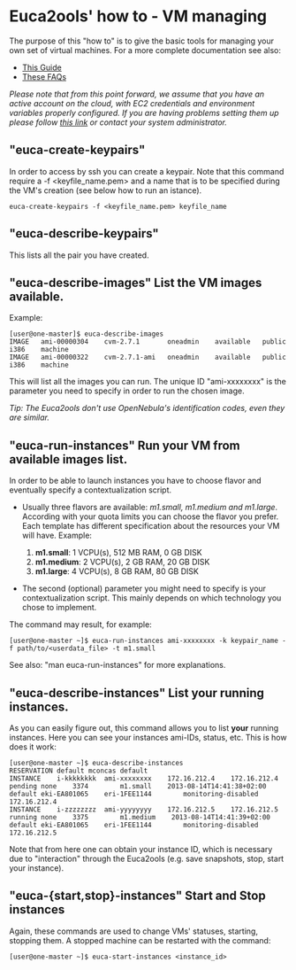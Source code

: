 Euca2ools' how to - VM managing
===============================

The purpose of this "how to" is to give the basic tools for managing your own set of virtual machines.
For a more complete documentation see also:

*   [This Guide](http://www.eucalyptus.com/docs/eucalyptus/3.3/console-guide/ "Eucaliptus User Guide")
*   [These FAQs](https://aws.amazon.com/ec2/faqs/ "Amazon EC2 FAQ")

*Please note that from this point forward, we assume that you have an active account on the
cloud, with EC2 credentials and environment variables properly configured.
If you are having problems setting them up please follow [this link](link/to/guide "Setup the environment.") 
or contact your system administrator.*

"euca-create-keypairs"
----------------------

In order to access by ssh you can create a keypair. Note that this command require a -f \<keyfile_name.pem\> and a name that is to be specified during the VM's creation (see below how to run an istance).

    euca-create-keypairs -f <keyfile_name.pem> keyfile_name

"euca-describe-keypairs"
------------------------
 This lists all the pair you have created.

"euca-describe-images" List the VM images available.
----------------------------------------------------
 Example:

    [user@one-master]$ euca-describe-images
    IMAGE	ami-00000304	cvm-2.7.1	    oneadmin	available	public		i386	machine
    IMAGE	ami-00000322	cvm-2.7.1-ami	oneadmin	available	public		i386	machine

This will list all the images you can run. The unique ID "ami-xxxxxxxx" is the parameter you need to specify
in order to run the chosen image.

*Tip: The Euca2ools don't use OpenNebula's identification codes, even they are similar.*

"euca-run-instances" Run your VM from available images list.
------------------------------------------------------------
In order to be able to launch instances you have to choose flavor and eventually specify a contextualization script.

*   Usually three flavors are available: *m1.small, m1.medium and m1.large*. According with your quota limits you can choose the flavor you prefer.
    Each template has different specification about the resources your VM will have.
    Example: 

    1.   __m1.small__: 1 VCPU(s), 512 MB RAM, 0  GB DISK 
    2.   __m1.medium__: 2 VCPU(s),   2 GB RAM, 20 GB DISK
    3.   __m1.large__: 4 VCPU(s),   8 GB RAM, 80 GB DISK 

*   The second (optional) parameter you might need to specify is your contextualization script.
    This mainly depends on which technology you chose to implement.


The command may result, for example:

    [user@one-master ~]$ euca-run-instances ami-xxxxxxxx -k keypair_name -f path/to/<userdata_file> -t m1.small

See also: "man euca-run-instances" for more explanations.

"euca-describe-instances" List your running instances.
---------------------------------------------------------
As you can easily figure out, this command allows you to list __your__ running instances. Here you can see your instances ami-IDs, status, etc.
This is how does it work:

    [user@one-master ~]$ euca-describe-instances
    RESERVATION default mconcas default
    INSTANCE    i-kkkkkkkk  ami-xxxxxxxx    172.16.212.4    172.16.212.4    pending none    3374        m1.small    2013-08-14T14:41:38+02:00   default eki-EA801065    eri-1FEE1144        monitoring-disabled     172.16.212.4
    INSTANCE    i-zzzzzzzz  ami-yyyyyyyy    172.16.212.5    172.16.212.5    running none    3375        m1.medium    2013-08-14T14:41:39+02:00   default eki-EA801065    eri-1FEE1144        monitoring-disabled     172.16.212.5 

Note that from here one can obtain your instance ID, which is necessary due to "interaction" through the Euca2ools (e.g. save snapshots, stop, start your instance).

"euca-{start,stop}-instances" Start and Stop instances
---------------------------------------------------------
Again, these commands are used to change VMs' statuses, starting, stopping them.
A stopped machine can be restarted with the command:

    [user@one-master ~]$ euca-start-instances <instance_id>



    



